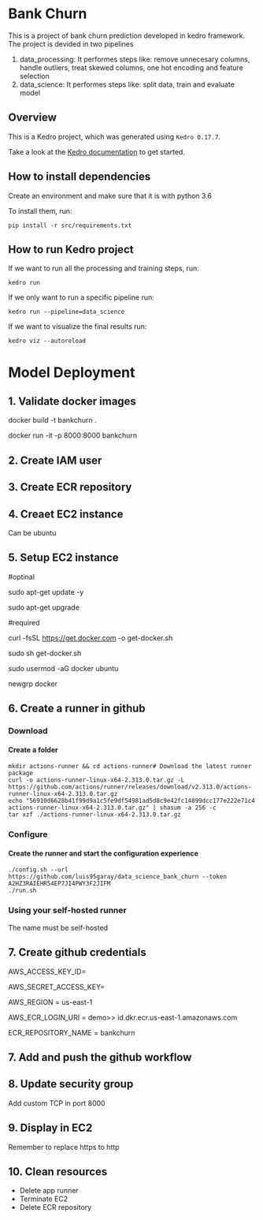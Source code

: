 # Bank Churn

This is a project of bank churn prediction developed in kedro framework. The project is devided in two pipelines

1. data_processing: It performes steps like: remove unnecesary columns, handle outliers, treat skewed columns, one hot encoding and feature selection
2. data_science: It performes steps like: split data, train and evaluate model

## Overview

This is a Kedro project, which was generated using `Kedro 0.17.7`.

Take a look at the [Kedro documentation](https://kedro.readthedocs.io) to get started.

## How to install dependencies

Create an environment and make sure that it is with python 3.6

To install them, run:

```
pip install -r src/requirements.txt
```

## How to run Kedro project

If we want to run all the processing and training steps, run:

```
kedro run
```

If we only want to run a specific pipeline run:

```
kedro run --pipeline=data_science
```

If we want to visualize the final results run:

```
kedro viz --autoreload
```

# Model Deployment

## 1. Validate docker images

docker build -t bankchurn .

docker run -it -p 8000:8000 bankchurn

## 2. Create IAM user

## 3. Create ECR repository

## 4. Creaet EC2 instance

Can be ubuntu

## 5. Setup EC2 instance

#optinal

sudo apt-get update -y

sudo apt-get upgrade

#required

curl -fsSL https://get.docker.com -o get-docker.sh

sudo sh get-docker.sh

sudo usermod -aG docker ubuntu

newgrp docker

## 6. Create a runner in github

### Download

#### Create a folder

```
mkdir actions-runner && cd actions-runner# Download the latest runner package
curl -o actions-runner-linux-x64-2.313.0.tar.gz -L https://github.com/actions/runner/releases/download/v2.313.0/actions-runner-linux-x64-2.313.0.tar.gz
echo "56910d6628b41f99d9a1c5fe9df54981ad5d8c9e42fc14899dcc177e222e71c4 actions-runner-linux-x64-2.313.0.tar.gz" | shasum -a 256 -c
tar xzf ./actions-runner-linux-x64-2.313.0.tar.gz
```

### Configure

#### Create the runner and start the configuration experience

```
./config.sh --url https://github.com/luis95garay/data_science_bank_churn --token A2HZ3RAIEHR54EP7JI4PWY3F2JIFM
./run.sh
```

### Using your self-hosted runner

The name must be self-hosted

## 7. Create github credentials

AWS_ACCESS_KEY_ID=

AWS_SECRET_ACCESS_KEY=

AWS_REGION = us-east-1

AWS_ECR_LOGIN_URI = demo>> id.dkr.ecr.us-east-1.amazonaws.com

ECR_REPOSITORY_NAME = bankchurn

## 7. Add and push the github workflow

## 8. Update security group

Add custom TCP in port 8000

## 9. Display in EC2

Remember to replace https to http

## 10. Clean resources

- Delete app runner
- Terminate EC2
- Delete ECR repository
